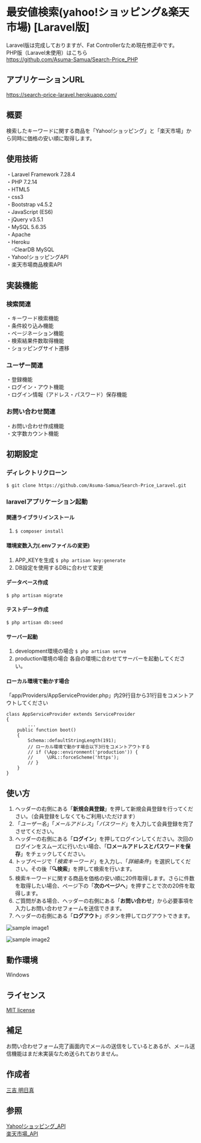 # 最安値検索(yahoo!ショッピング&amp;楽天市場)  [Laravel版]
Laravel版は完成しておりますが、Fat Controllerなため現在修正中です。  
PHP版（Laravel未使用）はこちら  
https://github.com/Asuma-Samua/Search-Price_PHP
## アプリケーションURL
https://search-price-laravel.herokuapp.com/

## 概要
検索したキーワードに関する商品を「Yahoo!ショッピング」と「楽天市場」から同時に価格の安い順に取得します。

## 使用技術
・Laravel Framework 7.28.4  
・PHP 7.2.14  
・HTML5  
・css3  
・Bootstrap v4.5.2  
・JavaScript (ES6)  
・jQuery v3.5.1  
・MySQL 5.6.35  
・Apache  
・Heroku  
　￮ClearDB MySQL  
・Yahoo!ショッピングAPI  
・楽天市場商品検索API  

## 実装機能
### 検索関連
・キーワード検索機能  
・条件絞り込み機能  
・ページネーション機能  
・検索結果件数取得機能  
・ショッピングサイト遷移  

### ユーザー関連
・登録機能  
・ログイン・アウト機能  
・ログイン情報（アドレス・パスワード）保存機能  

### お問い合わせ関連
・お問い合わせ作成機能  
・文字数カウント機能  

## 初期設定
### ディレクトリクローン
``` $ git clone https://github.com/Asuma-Samua/Search-Price_Laravel.git   ```
### laravelアプリケーション起動

#### 関連ライブラリインストール
1. ``` $ composer install ```

#### 環境変数入力(.envファイルの変更)
1. APP_KEYを生成 ``` $ php artisan key:generate ```  
2. DB設定を使用するDBに合わせて変更  

#### データベース作成
``` $ php artisan migrate ```

#### テストデータ作成
``` $ php artisan db:seed ```

#### サーバー起動
1. development環境の場合 ``` $ php artisan serve ```  
2. production環境の場合 各自の環境に合わせてサーバーを起動してください。

#### ローカル環境で動かす場合
「app/Providers/AppServiceProvider.php」内29行目から31行目をコメントアウトしてください
```
class AppServiceProvider extends ServiceProvider
{
        ...
    public function boot()
    {
        Schema::defaultStringLength(191);
        // ローカル環境で動かす場合以下3行をコメントアウトする
        // if (\App::environment('production')) {
        //     \URL::forceScheme('https');
        // }
    }
}
```

## 使い方
1. ヘッダーの右側にある「**新規会員登録**」を押して新規会員登録を行ってください。（会員登録をしなくてもご利用いただけます）
2. 「*ユーザー名*」「*メールアドレス*」「*パスワード*」を入力して会員登録を完了させてください。
3. ヘッダーの右側にある「**ログイン**」を押してログインしてください。次回のログインをスムーズに行いたい場合、「**□メールアドレスとパスワードを保存**」をチェックしてください。
4. トップページで「*検索キーワード*」を入力し、「*詳細条件*」を選択してください。その後「**🔍検索**」を押して検索を行います。
5. 検索キーワードに関する商品を価格の安い順に20件取得します。さらに件数を取得したい場合、ページ下の「**次のページへ**」を押すことで次の20件を取得します。
6. ご質問がある場合、ヘッダーの右側にある「**お問い合わせ**」から必要事項を入力しお問い合わせフォームを送信できます。
7. ヘッダーの右側にある「**ログアウト**」ボタンを押してログアウトできます。

![sample image1](sample_img1.png)

![sample image2](sample_img2.png)

## 動作環境
Windows  

## ライセンス
[MIT license](https://opensource.org/licenses/MIT)

## 補足
お問い合わせフォーム完了画面内でメールの送信をしているとあるが、メール送信機能はまだ未実装なため送られておりません。

## 作成者
[三吉 明日真](https://github.com/Asuma-Samua)

## 参照
[Yahoo!ショッピング_API](https://developer.yahoo.co.jp/sample/shopping/)  
[楽天市場_API](https://webservice.rakuten.co.jp/api/ichibaitemsearch/)
